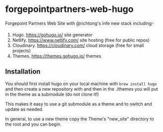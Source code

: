 # forgepointpartners-web-hugo

Forgepoint Partners Web Site with @richtong's infe new stack including🀄

1. Hugo. https://gohugo.io/ site generator
2. Netlify. https://www.netlify.com/ site hosting (free for public repos)
3. Cloudinary. https://cloudinary.com/ cloud storage (free for small projects)
4. Themes. https://themes.gohugo.io/ themes

## Installation

You should first install hugo on your local machine with `brew install hugo`
and then create a new repository with  and then in the ./themes you will put in
the theme as a submodule (do not clone it!)

This makes it easy to use a git submodule as a theme and to switch and update
as needed.

In general, to use a new theme copy the Theme's "new_site" directory to the
root and you can begin.
